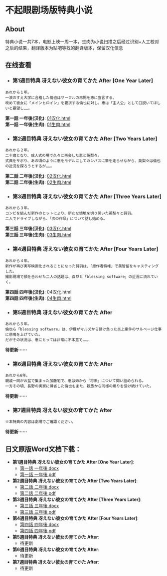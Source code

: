 # 不起眼剧场版特典小说
## About
特典小说一共7本，电影上映一周一本，生肉为小说扫描之后经过识别+人工校对之后的结果，翻译版本为贴吧等找的翻译版本，保留汉化信息

## 在线查看
+ ### 第1週目特典 冴えない彼女の育てかた After [One Year Later]  
```
あれから１年。
一浪のすえ大学に合格した倫也はサークルの再開を恵に宣言する。
改めて彼女に「メインヒロイン」を要求する倫也に対し、恵は「主人公」として口説いてほしいと要望し……。  
```  
**第一話 一年後(汉化)**: [01汉化.html](https://zhanghd.tech/saenai-movie-novelty/One-Year-Later/cn01.html)   
**第一話 一年後(生肉)**: [01生肉.html](https://zhanghd.tech/saenai-movie-novelty/One-Year-Later/01.html)    
+ ### 第2週目特典 冴えない彼女の育てかた After [Two Years Later]  
```
あれから２年。
二十歳となり、成人式の場で久々に再会した恵と英梨々。
式典をサボり、あの頃のように恵をモデルにしてカンバスに筆を走らせながら、英梨々は倫也の近況を探ろうとするが……。  
```  
**第二話 二年後(汉化)**: [02汉化.html](https://zhanghd.tech/saenai-movie-novelty/Two-Years-Later/cn02.html)     
**第二話 二年後(生肉)**: [02生肉.html](https://zhanghd.tech/saenai-movie-novelty/Two-Years-Later/02.html)   
+ ### 第3週目特典 冴えない彼女の育てかた After [Three Years Later]
```
あれから３年。
コンビを組んだ新作のヒットにより、新たな境地を切り開いた英梨々と詩羽。
二人でドライブしながら、「次の作品」について話し始める。  
```  
**第三話 三年後(汉化)**: [03汉化.html](https://zhanghd.tech/saenai-movie-novelty/Three-Years-Later/cn03.html)  
**第三話 三年後(生肉)**: [03生肉.html](https://zhanghd.tech/saenai-movie-novelty/Three-Years-Later/03.html)  
+ ### 第4週目特典 冴えない彼女の育てかた After [Four Years Later]  
```
あれから４年。
新作が再び実写映画化されることになった詩羽は、「原作者特権」で美智留をキャスティングした。
撮影現場で顔を合わせた二人の話題は、自然と「blessing software」の近況に流れていく。  
```  
**第四話 四年後(汉化)**: 04汉化.html  
**第四話 四年後(生肉)**: [04生肉.html](https://zhanghd.tech/saenai-movie-novelty/Four-Years-Later/04.html)  
+ ### 第5週目特典 冴えない彼女の育てかた After 
```
あれから５年。
倫也ら「blessing software」は、伊織がマルズから請け負った炎上案件のサルベージ仕事に悲鳴を上げていた。
だがその状況は、恵にとっては非常に不本意で……。  
```  
**待更新······**  
+ ### 第6週目特典 冴えない彼女の育てかた After 
```
あれから6年。
親戚一同がお盆で集まった加藤宅で、恵は姉から「将来」について問い詰められる。
一方その頃、長野の実家に帰省した倫也もまた、親族から同様の煽りを受け続けていた。  
```  
**待更新······**  
+ ### 第7週目特典 冴えない彼女の育てかた After 
```
※本特典の内容は劇場でご確認ください。  
```  
**待更新······**  

## 日文原版Word文档下载：
- **第1週目特典 冴えない彼女の育てかた After [One Year Later]**:   
  - [第一話 一年後.docx](https://zhanghd.tech/saenai-movie-novelty/One-Year-Later/01.docx)  
  - [第一話 一年後.pdf](https://zhanghd.tech/saenai-movie-novelty/One-Year-Later/01.pdf)   
- **第2週目特典 冴えない彼女の育てかた After [Two Years Later]**:   
  - [第二話 二年後.docx](https://zhanghd.tech/saenai-movie-novelty/Two-Years-Later/02.docx)  
  - [第二話 二年後.pdf](https://zhanghd.tech/saenai-movie-novelty/Two-Years-Later/02.pdf)
- **第3週目特典 冴えない彼女の育てかた After [Three Years Later]**:   
  - [第三話 三年後.docx](https://zhanghd.tech/saenai-movie-novelty/Three-Years-Later/03.docx)  
  - [第三話 三年後.pdf](https://zhanghd.tech/saenai-movie-novelty/Three-Years-Later/03.pdf)  
- **第4週目特典 冴えない彼女の育てかた After [Four Years Later]**:   
  - [第四話 四年後.docx](https://zhanghd.tech/saenai-movie-novelty/Four-Years-Later/04.docx)  
  - [第四話 四年後.pdf](https://zhanghd.tech/saenai-movie-novelty/Four-Years-Later/04.pdf)  
- **第5週目特典 冴えない彼女の育てかた After**:   
  - 待更新   
- **第6週目特典 冴えない彼女の育てかた After**:   
  - 待更新 
- **第7週目特典 冴えない彼女の育てかた After**:   
  - 待更新   

